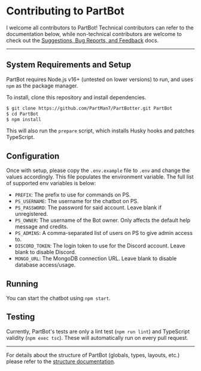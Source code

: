 # Contributing to PartBot

I welcome all contributors to PartBot! Technical contributors can refer to the documentation below, while non-technical
contributors are welcome to check out the [Suggestions, Bug Reports, and Feedback](https://github.com/PartMan7/PartBotter/tree/main/docs/SUGGESTIONS.md)
docs.

---

## System Requirements and Setup

PartBot requires Node.js v16+ (untested on lower versions) to run, and uses `npm` as the package manager.

To install, clone this repository and install dependencies.

```bash
$ git clone https://github.com/PartMan7/PartBotter.git PartBot
$ cd PartBot
$ npm install
```

This will also run the `prepare` script, which installs Husky hooks and patches TypeScript.

## Configuration

Once with setup, please copy the `.env.example` file to `.env` and change the values accordingly. This file populates
the environment variable. The full list of supported env variables is below:

- `PREFIX`: The prefix to use for commands on PS.
- `PS_USERNAME`: The username for the chatbot on PS.
- `PS_PASSWORD`: The password for said account. Leave blank if unregistered.
- `PS_OWNER`: The username of the Bot owner. Only affects the default help message and credits.
- `PS_ADMINS`: A comma-separated list of users on PS to give admin access to.
- `DISCORD_TOKEN`: The login token to use for the Discord account. Leave blank to disable Discord.
- `MONGO_URL`: The MongoDB connection URL. Leave blank to disable database access/usage.

## Running

You can start the chatbot using `npm start`.

## Testing

Currently, PartBot's tests are only a lint test (`npm run lint`) and TypeScript validity (`npm exec tsc`). These will
automatically run on every pull request.

---

For details about the structure of PartBot (globals, types, layouts, etc.) please refer to the [structure documentation](https://github.com/PartMan7/PartBotter/tree/main/docs/STRUCTURE.md).
